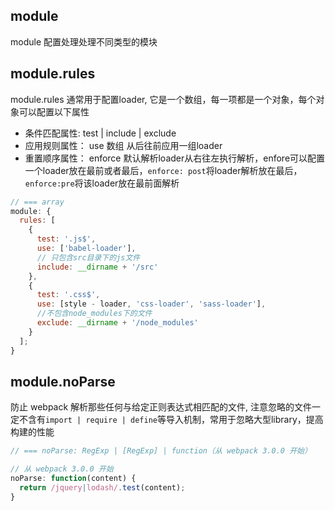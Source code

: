 
## module
module 配置处理处理不同类型的模块

## module.rules
module.rules 通常用于配置loader, 它是一个数组，每一项都是一个对象，每个对象可以配置以下属性
* 条件匹配属性: test | include | exclude
* 应用规则属性： use 数组 从后往前应用一组loader
* 重置顺序属性： enforce 默认解析loader从右往左执行解析，enfore可以配置一个loader放在最前或者最后，`enforce: post`将loader解析放在最后，`enforce:pre`将该loader放在最前面解析
```js
// === array
module: {
  rules: [
    {
      test: '.js$',
      use: ['babel-loader'],
      // 只包含src目录下的js文件
      include: __dirname + '/src'
    },
    {
      test: '.css$',
      use: [style - loader, 'css-loader', 'sass-loader'],
      //不包含node_modules下的文件
      exclude: __dirname + '/node_modules'
    }
  ];
}
```

## module.noParse
防止 webpack 解析那些任何与给定正则表达式相匹配的文件, 注意忽略的文件一定不含有`import | require | define`等导入机制，常用于忽略大型library，提高构建的性能
```js
// === noParse: RegExp | [RegExp] | function（从 webpack 3.0.0 开始）

// 从 webpack 3.0.0 开始
noParse: function(content) {
  return /jquery|lodash/.test(content);
}
```